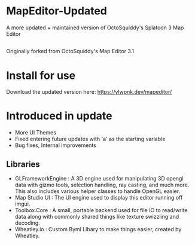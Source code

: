 # MapEditor-Updated
A more updated + maintained version of OctoSquiddy's Splatoon 3 Map Editor
##
Originally forked from OctoSquiddy's Map Editor 3.1

# Install for use
Download the updated version here: https://ylwpnk.dev/mapeditor/


# Introduced in update
- More UI Themes
- Fixed entering future updates with 'a' as the starting variable
- Bug fixes, Internal improvements


## Libraries
- GLFrameworkEngine : A 3D engine used for manipulating 3D opengl data with gizmo tools, selection handling, ray casting, and much more. This also includes various helper classes to handle OpenGL easier.  
- Map Studio UI : The UI engine used to display this editor running off imgui. 
- Toolbox.Core : A small, portable backend used for file IO to read/write data along with commonly shared things like texture swizzling and decoding. 
- Wheatley.io : Custom Byml Libary to make things easier, created by Wheatley.
